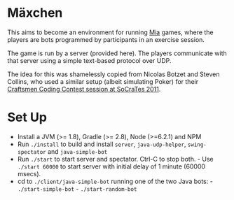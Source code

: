 Mäxchen
=======

This aims to become an environment for running [Mia](http://en.wikipedia.org/wiki/Mia_%28game%29) games, where the players are bots programmed by participants in an exercise session.

The game is run by a server (provided here). The players communicate with that server using a simple text-based protocol over UDP.

The idea for this was shamelessly copied from Nicolas Botzet and Steven Collins, who used a similar setup (albeit simulating Poker) for their [Craftsmen Coding Contest session at SoCraTes 2011](http://socrates2011.pbworks.com/w/page/44002190/Sessions).


Set Up
======

- Install a JVM (>= 1.8), Gradle (>= 2.8), Node (>=6.2.1) and NPM
- Run `./install` to build and install `server`, `java-udp-helper`, `swing-spectator` and `java-simple-bot`
- Run `./start` to start server and spectator. Ctrl-C to stop both.
      - Use `./start 60000` to start server with initial delay of 1 minute (60000 msecs).
- cd to `./client/java-simple-bot` running one of the two Java bots:
      - `./start-simple-bot`
      - `./start-random-bot`

